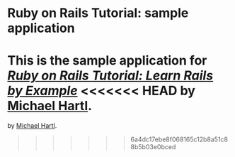 # Ruby on Rails Tutorial: sample application

This is the sample application for
[*Ruby on Rails Tutorial: Learn Rails by Example*](http://railstutorial.org/)
<<<<<<< HEAD
by [Michael Hartl](http://michaelhartl.com/).
=======
by [Michael Hartl](http://michaelhartl.com/).
>>>>>>> 6a4dc17ebe8f068165c12b8a51c88b5b03e0bced
